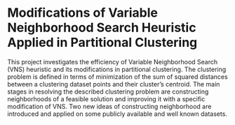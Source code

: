 # Modifications of Variable Neighborhood Search Heuristic Applied in Partitional Clustering 

This project investigates the efficiency of Variable Neighborhood Search (VNS) heuristic and its modifications in partitional clustering. The clustering problem is defined in terms of minimization of the sum of squared distances between a clustering dataset points and their cluster’s centroid. The main stages in resolving the described clustering problem are constructing neighborhoods of a feasible solution and
improving it with a specific modification of VNS. Two new ideas of constructing neighborhood  are introduced and applied on some publicly available and well known datasets.